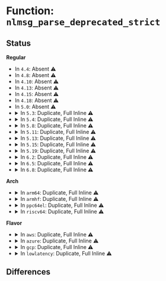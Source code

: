 # Function: <code>nlmsg_parse_deprecated_strict</code>

## Status
<b>Regular</b>
<ul>
<li>
In <code>4.4</code>: Absent ⚠️
</li>
<li>
In <code>4.8</code>: Absent ⚠️
</li>
<li>
In <code>4.10</code>: Absent ⚠️
</li>
<li>
In <code>4.13</code>: Absent ⚠️
</li>
<li>
In <code>4.15</code>: Absent ⚠️
</li>
<li>
In <code>4.18</code>: Absent ⚠️
</li>
<li>
In <code>5.0</code>: Absent ⚠️
</li>
<li>
<details>
<summary>In <code>5.3</code>: Duplicate, Full Inline ⚠️</summary>

**Collision:** Static Duplication

**Inline:** Full

**Transformation:** False

**Instances:**

```
In net/core/net_namespace.c (ffffffff818f392d)
Location: include/net/netlink.h:721
Inline: True
Inline callers:
  - net/core/net_namespace.c:rtnl_net_getid
```
```
In net/core/neighbour.c (ffffffff819101d1)
Location: include/net/netlink.h:721
Inline: True
Inline callers:
  - net/core/neighbour.c:neigh_valid_dump_req
```
```
In net/core/rtnetlink.c (ffffffff8191828e)
Location: include/net/netlink.h:721
Inline: True
Inline callers:
  - net/core/rtnetlink.c:rtnl_fdb_get
  - net/core/rtnetlink.c:valid_fdb_dump_strict
  - net/core/rtnetlink.c:rtnl_getlink
  - net/core/rtnetlink.c:rtnl_dump_ifinfo
```
```
In net/ipv4/route.c (ffffffff81975e95)
Location: include/net/netlink.h:721
Inline: True
Inline callers:
  - net/ipv4/route.c:inet_rtm_getroute
```
```
In net/ipv4/devinet.c (ffffffff819b984f)
Location: include/net/netlink.h:721
Inline: True
Inline callers:
  - net/ipv4/devinet.c:inet_netconf_get_devconf
```
```
In net/ipv4/fib_frontend.c (ffffffff819c4f62)
Location: include/net/netlink.h:721
Inline: True
Inline callers:
  - net/ipv4/fib_frontend.c:ip_valid_fib_dump_req
```
```
In net/ipv4/ipmr.c (ffffffff819db563)
Location: include/net/netlink.h:721
Inline: True
Inline callers:
  - net/ipv4/ipmr.c:ipmr_rtm_getroute
```
```
In net/ipv6/addrconf.c (ffffffff81a0eb5e)
Location: include/net/netlink.h:721
Inline: True
Inline callers:
  - net/ipv6/addrconf.c:inet6_rtm_getaddr
  - net/ipv6/addrconf.c:inet6_netconf_get_devconf
```
```
In net/ipv6/addrlabel.c (ffffffff81a11884)
Location: include/net/netlink.h:721
Inline: True
Inline callers:
  - net/ipv6/addrlabel.c:ip6addrlbl_get
```
```
In net/ipv6/route.c (ffffffff81a151e8)
Location: include/net/netlink.h:721
Inline: True
Inline callers:
  - net/ipv6/route.c:inet6_rtm_getroute
```
</details>
</li>
<li>
<details>
<summary>In <code>5.4</code>: Duplicate, Full Inline ⚠️</summary>

**Collision:** Static Duplication

**Inline:** Full

**Transformation:** False

**Instances:**

```
In net/core/net_namespace.c (ffffffff819258dd)
Location: include/net/netlink.h:721
Inline: True
Inline callers:
  - net/core/net_namespace.c:rtnl_net_getid
```
```
In net/core/neighbour.c (ffffffff81942841)
Location: include/net/netlink.h:721
Inline: True
Inline callers:
  - net/core/neighbour.c:neigh_valid_dump_req
```
```
In net/core/rtnetlink.c (ffffffff8194a8ae)
Location: include/net/netlink.h:721
Inline: True
Inline callers:
  - net/core/rtnetlink.c:rtnl_fdb_get
  - net/core/rtnetlink.c:valid_fdb_dump_strict
  - net/core/rtnetlink.c:rtnl_getlink
  - net/core/rtnetlink.c:rtnl_dump_ifinfo
```
```
In net/ipv4/route.c (ffffffff819ac8a5)
Location: include/net/netlink.h:721
Inline: True
Inline callers:
  - net/ipv4/route.c:inet_rtm_getroute
```
```
In net/ipv4/devinet.c (ffffffff819f0550)
Location: include/net/netlink.h:721
Inline: True
Inline callers:
  - net/ipv4/devinet.c:inet_netconf_get_devconf
```
```
In net/ipv4/fib_frontend.c (ffffffff819fbb02)
Location: include/net/netlink.h:721
Inline: True
Inline callers:
  - net/ipv4/fib_frontend.c:ip_valid_fib_dump_req
```
```
In net/ipv4/ipmr.c (ffffffff81a12438)
Location: include/net/netlink.h:721
Inline: True
Inline callers:
  - net/ipv4/ipmr.c:ipmr_rtm_getroute
```
```
In net/ipv6/addrconf.c (ffffffff81a4589c)
Location: include/net/netlink.h:721
Inline: True
Inline callers:
  - net/ipv6/addrconf.c:inet6_rtm_getaddr
  - net/ipv6/addrconf.c:inet6_netconf_get_devconf
```
```
In net/ipv6/addrlabel.c (ffffffff81a484a4)
Location: include/net/netlink.h:721
Inline: True
Inline callers:
  - net/ipv6/addrlabel.c:ip6addrlbl_get
```
```
In net/ipv6/route.c (ffffffff81a4bdb8)
Location: include/net/netlink.h:721
Inline: True
Inline callers:
  - net/ipv6/route.c:inet6_rtm_getroute
```
</details>
</li>
<li>
<details>
<summary>In <code>5.8</code>: Duplicate, Full Inline ⚠️</summary>

**Collision:** Static Duplication

**Inline:** Full

**Transformation:** False

**Instances:**

```
In net/core/net_namespace.c (ffffffff819f9a5d)
Location: include/net/netlink.h:773
Inline: True
Inline callers:
  - net/core/net_namespace.c:rtnl_net_getid
```
```
In net/core/neighbour.c (ffffffff81a12921)
Location: include/net/netlink.h:773
Inline: True
Inline callers:
  - net/core/neighbour.c:neigh_valid_dump_req
```
```
In net/core/rtnetlink.c (ffffffff81a1b0ea)
Location: include/net/netlink.h:773
Inline: True
Inline callers:
  - net/core/rtnetlink.c:rtnl_fdb_get
  - net/core/rtnetlink.c:rtnl_getlink
  - net/core/rtnetlink.c:rtnl_dump_ifinfo
```
```
In net/ipv4/route.c (ffffffff81a91bf9)
Location: include/net/netlink.h:773
Inline: True
Inline callers:
  - net/ipv4/route.c:inet_rtm_valid_getroute_req
```
```
In net/ipv4/devinet.c (ffffffff81ade4be)
Location: include/net/netlink.h:773
Inline: True
Inline callers:
  - net/ipv4/devinet.c:inet_netconf_get_devconf
```
```
In net/ipv4/fib_frontend.c (ffffffff81ae9e19)
Location: include/net/netlink.h:773
Inline: True
Inline callers:
  - net/ipv4/fib_frontend.c:ip_valid_fib_dump_req
```
```
In net/ipv4/ipmr.c (ffffffff81b013b1)
Location: include/net/netlink.h:773
Inline: True
Inline callers:
  - net/ipv4/ipmr.c:ipmr_rtm_valid_getroute_req
```
```
In net/ipv6/addrconf.c (ffffffff81b3c62c)
Location: include/net/netlink.h:773
Inline: True
Inline callers:
  - net/ipv6/addrconf.c:inet6_rtm_getaddr
  - net/ipv6/addrconf.c:inet6_netconf_get_devconf
```
```
In net/ipv6/addrlabel.c (ffffffff81b3f332)
Location: include/net/netlink.h:773
Inline: True
Inline callers:
  - net/ipv6/addrlabel.c:ip6addrlbl_get
```
```
In net/ipv6/route.c (ffffffff81b41319)
Location: include/net/netlink.h:773
Inline: True
Inline callers:
  - net/ipv6/route.c:inet6_rtm_valid_getroute_req
```
</details>
</li>
<li>
<details>
<summary>In <code>5.11</code>: Duplicate, Full Inline ⚠️</summary>

**Collision:** Static Duplication

**Inline:** Full

**Transformation:** False

**Instances:**

```
In net/core/net_namespace.c (ffffffff819f95ad)
Location: include/net/netlink.h:787
Inline: True
Inline callers:
  - net/core/net_namespace.c:rtnl_net_getid
```
```
In net/core/neighbour.c (ffffffff81a12c71)
Location: include/net/netlink.h:787
Inline: True
Inline callers:
  - net/core/neighbour.c:neigh_valid_dump_req
```
```
In net/core/rtnetlink.c (ffffffff81a1b27a)
Location: include/net/netlink.h:787
Inline: True
Inline callers:
  - net/core/rtnetlink.c:rtnl_fdb_get
  - net/core/rtnetlink.c:rtnl_getlink
  - net/core/rtnetlink.c:rtnl_dump_ifinfo
```
```
In net/ipv4/route.c (ffffffff81a9ba89)
Location: include/net/netlink.h:787
Inline: True
Inline callers:
  - net/ipv4/route.c:inet_rtm_valid_getroute_req
```
```
In net/ipv4/devinet.c (ffffffff81aeb29e)
Location: include/net/netlink.h:787
Inline: True
Inline callers:
  - net/ipv4/devinet.c:inet_netconf_get_devconf
```
```
In net/ipv4/fib_frontend.c (ffffffff81af6c79)
Location: include/net/netlink.h:787
Inline: True
Inline callers:
  - net/ipv4/fib_frontend.c:ip_valid_fib_dump_req
```
```
In net/ipv4/ipmr.c (ffffffff81b0f491)
Location: include/net/netlink.h:787
Inline: True
Inline callers:
  - net/ipv4/ipmr.c:ipmr_rtm_valid_getroute_req
```
```
In net/ipv6/addrconf.c (ffffffff81b4b33c)
Location: include/net/netlink.h:787
Inline: True
Inline callers:
  - net/ipv6/addrconf.c:inet6_rtm_getaddr
  - net/ipv6/addrconf.c:inet6_netconf_get_devconf
```
```
In net/ipv6/addrlabel.c (ffffffff81b4ddc2)
Location: include/net/netlink.h:787
Inline: True
Inline callers:
  - net/ipv6/addrlabel.c:ip6addrlbl_get
```
```
In net/ipv6/route.c (ffffffff81b4fdd9)
Location: include/net/netlink.h:787
Inline: True
Inline callers:
  - net/ipv6/route.c:inet6_rtm_valid_getroute_req
```
</details>
</li>
<li>
<details>
<summary>In <code>5.13</code>: Duplicate, Full Inline ⚠️</summary>

**Collision:** Static Duplication

**Inline:** Full

**Transformation:** False

**Instances:**

```
In net/core/net_namespace.c (ffffffff819df70d)
Location: include/net/netlink.h:787
Inline: True
Inline callers:
  - net/core/net_namespace.c:rtnl_net_getid
```
```
In net/core/neighbour.c (ffffffff819fa105)
Location: include/net/netlink.h:787
Inline: True
Inline callers:
  - net/core/neighbour.c:neigh_valid_dump_req
```
```
In net/core/rtnetlink.c (ffffffff81a08b20)
Location: include/net/netlink.h:787
Inline: True
Inline callers:
  - net/core/rtnetlink.c:rtnl_getlink
  - net/core/rtnetlink.c:rtnl_dump_ifinfo
```
```
In net/ipv4/route.c (ffffffff81a86fc9)
Location: include/net/netlink.h:787
Inline: True
Inline callers:
  - net/ipv4/route.c:inet_rtm_valid_getroute_req
```
```
In net/ipv4/devinet.c (ffffffff81ad7fbe)
Location: include/net/netlink.h:787
Inline: True
Inline callers:
  - net/ipv4/devinet.c:inet_netconf_get_devconf
```
```
In net/ipv4/fib_frontend.c (ffffffff81ae23c9)
Location: include/net/netlink.h:787
Inline: True
Inline callers:
  - net/ipv4/fib_frontend.c:ip_valid_fib_dump_req
```
```
In net/ipv4/ipmr.c (ffffffff81afd191)
Location: include/net/netlink.h:787
Inline: True
Inline callers:
  - net/ipv4/ipmr.c:ipmr_rtm_valid_getroute_req
```
```
In net/ipv6/addrconf.c (ffffffff81b38ecc)
Location: include/net/netlink.h:787
Inline: True
Inline callers:
  - net/ipv6/addrconf.c:inet6_rtm_getaddr
  - net/ipv6/addrconf.c:inet6_netconf_get_devconf
```
```
In net/ipv6/addrlabel.c (ffffffff81b3b862)
Location: include/net/netlink.h:787
Inline: True
Inline callers:
  - net/ipv6/addrlabel.c:ip6addrlbl_get
```
```
In net/ipv6/route.c (ffffffff81b3e3f9)
Location: include/net/netlink.h:787
Inline: True
Inline callers:
  - net/ipv6/route.c:inet6_rtm_valid_getroute_req
```
</details>
</li>
<li>
<details>
<summary>In <code>5.15</code>: Duplicate, Full Inline ⚠️</summary>

**Collision:** Static Duplication

**Inline:** Full

**Transformation:** False

**Instances:**

```
In net/core/net_namespace.c (ffffffff81a8faed)
Location: include/net/netlink.h:787
Inline: True
Inline callers:
  - net/core/net_namespace.c:rtnl_net_getid
```
```
In net/core/neighbour.c (ffffffff81aabe81)
Location: include/net/netlink.h:787
Inline: True
Inline callers:
  - net/core/neighbour.c:neigh_valid_dump_req
```
```
In net/core/rtnetlink.c (ffffffff81aba940)
Location: include/net/netlink.h:787
Inline: True
Inline callers:
  - net/core/rtnetlink.c:rtnl_getlink
  - net/core/rtnetlink.c:rtnl_dump_ifinfo
```
```
In net/ipv4/route.c (ffffffff81b41789)
Location: include/net/netlink.h:787
Inline: True
Inline callers:
  - net/ipv4/route.c:inet_rtm_valid_getroute_req
```
```
In net/ipv4/devinet.c (ffffffff81b96e1e)
Location: include/net/netlink.h:787
Inline: True
Inline callers:
  - net/ipv4/devinet.c:inet_netconf_get_devconf
```
```
In net/ipv4/fib_frontend.c (ffffffff81ba1b99)
Location: include/net/netlink.h:787
Inline: True
Inline callers:
  - net/ipv4/fib_frontend.c:ip_valid_fib_dump_req
```
```
In net/ipv4/ipmr.c (ffffffff81bbe981)
Location: include/net/netlink.h:787
Inline: True
Inline callers:
  - net/ipv4/ipmr.c:ipmr_rtm_valid_getroute_req
```
```
In net/ipv6/addrconf.c (ffffffff81bff66c)
Location: include/net/netlink.h:787
Inline: True
Inline callers:
  - net/ipv6/addrconf.c:inet6_rtm_getaddr
  - net/ipv6/addrconf.c:inet6_valid_dump_ifaddr_req
  - net/ipv6/addrconf.c:inet6_netconf_get_devconf
```
```
In net/ipv6/addrlabel.c (ffffffff81c020f2)
Location: include/net/netlink.h:787
Inline: True
Inline callers:
  - net/ipv6/addrlabel.c:ip6addrlbl_get
```
```
In net/ipv6/route.c (ffffffff81c04cd9)
Location: include/net/netlink.h:787
Inline: True
Inline callers:
  - net/ipv6/route.c:inet6_rtm_valid_getroute_req
```
</details>
</li>
<li>
<details>
<summary>In <code>5.19</code>: Duplicate, Full Inline ⚠️</summary>

**Collision:** Static Duplication

**Inline:** Full

**Transformation:** False

**Instances:**

```
In net/core/net_namespace.c (ffffffff81c05899)
Location: include/net/netlink.h:787
Inline: True
Inline callers:
  - net/core/net_namespace.c:rtnl_net_getid
```
```
In net/core/neighbour.c (ffffffff81c242c0)
Location: include/net/netlink.h:787
Inline: True
Inline callers:
  - net/core/neighbour.c:neigh_valid_dump_req
```
```
In net/core/rtnetlink.c (ffffffff81c2e1e6)
Location: include/net/netlink.h:787
Inline: True
Inline callers:
  - net/core/rtnetlink.c:rtnl_fdb_get
  - net/core/rtnetlink.c:rtnl_getlink
  - net/core/rtnetlink.c:rtnl_dump_ifinfo
```
```
In net/ipv4/route.c (ffffffff81cce201)
Location: include/net/netlink.h:787
Inline: True
Inline callers:
  - net/ipv4/route.c:inet_rtm_valid_getroute_req
```
```
In net/ipv4/devinet.c (ffffffff81d289ec)
Location: include/net/netlink.h:787
Inline: True
Inline callers:
  - net/ipv4/devinet.c:inet_netconf_get_devconf
```
```
In net/ipv4/fib_frontend.c (ffffffff81d3427f)
Location: include/net/netlink.h:787
Inline: True
Inline callers:
  - net/ipv4/fib_frontend.c:ip_valid_fib_dump_req
```
```
In net/ipv4/ipmr.c (ffffffff81d52d9b)
Location: include/net/netlink.h:787
Inline: True
Inline callers:
  - net/ipv4/ipmr.c:ipmr_rtm_valid_getroute_req
```
```
In net/ipv6/addrconf.c (ffffffff81d990ed)
Location: include/net/netlink.h:787
Inline: True
Inline callers:
  - net/ipv6/addrconf.c:inet6_rtm_getaddr
  - net/ipv6/addrconf.c:inet6_netconf_get_devconf
```
```
In net/ipv6/addrlabel.c (ffffffff81d9c08a)
Location: include/net/netlink.h:787
Inline: True
Inline callers:
  - net/ipv6/addrlabel.c:ip6addrlbl_get
```
```
In net/ipv6/route.c (ffffffff81d9ea11)
Location: include/net/netlink.h:787
Inline: True
Inline callers:
  - net/ipv6/route.c:inet6_rtm_valid_getroute_req
```
</details>
</li>
<li>
<details>
<summary>In <code>6.2</code>: Duplicate, Full Inline ⚠️</summary>

**Collision:** Static Duplication

**Inline:** Full

**Transformation:** False

**Instances:**

```
In net/core/net_namespace.c (ffffffff81db5169)
Location: include/net/netlink.h:805
Inline: True
Inline callers:
  - net/core/net_namespace.c:rtnl_net_getid
```
```
In net/core/neighbour.c (ffffffff81dd68f0)
Location: include/net/netlink.h:805
Inline: True
Inline callers:
  - net/core/neighbour.c:neigh_valid_dump_req
```
```
In net/core/rtnetlink.c (ffffffff81de1406)
Location: include/net/netlink.h:805
Inline: True
Inline callers:
  - net/core/rtnetlink.c:rtnl_fdb_get
  - net/core/rtnetlink.c:rtnl_getlink
  - net/core/rtnetlink.c:rtnl_dump_ifinfo
```
```
In net/ipv4/route.c (ffffffff81e8e1d1)
Location: include/net/netlink.h:805
Inline: True
Inline callers:
  - net/ipv4/route.c:inet_rtm_valid_getroute_req
```
```
In net/ipv4/devinet.c (ffffffff81ef043c)
Location: include/net/netlink.h:805
Inline: True
Inline callers:
  - net/ipv4/devinet.c:inet_netconf_get_devconf
```
```
In net/ipv4/fib_frontend.c (ffffffff81efc74f)
Location: include/net/netlink.h:805
Inline: True
Inline callers:
  - net/ipv4/fib_frontend.c:ip_valid_fib_dump_req
```
```
In net/ipv4/ipmr.c (ffffffff81f1d72b)
Location: include/net/netlink.h:805
Inline: True
Inline callers:
  - net/ipv4/ipmr.c:ipmr_rtm_valid_getroute_req
```
```
In net/ipv6/addrconf.c (ffffffff81f67e0d)
Location: include/net/netlink.h:805
Inline: True
Inline callers:
  - net/ipv6/addrconf.c:inet6_rtm_getaddr
  - net/ipv6/addrconf.c:inet6_netconf_get_devconf
```
```
In net/ipv6/addrlabel.c (ffffffff81f6ad5a)
Location: include/net/netlink.h:805
Inline: True
Inline callers:
  - net/ipv6/addrlabel.c:ip6addrlbl_get
```
```
In net/ipv6/route.c (ffffffff81f6d9d1)
Location: include/net/netlink.h:805
Inline: True
Inline callers:
  - net/ipv6/route.c:inet6_rtm_valid_getroute_req
```
</details>
</li>
<li>
<details>
<summary>In <code>6.5</code>: Duplicate, Full Inline ⚠️</summary>

**Collision:** Static Duplication

**Inline:** Full

**Transformation:** False

**Instances:**

```
In net/core/net_namespace.c (ffffffff81e25739)
Location: include/net/netlink.h:806
Inline: True
Inline callers:
  - net/core/net_namespace.c:rtnl_net_getid
```
```
In net/core/neighbour.c (ffffffff81e47720)
Location: include/net/netlink.h:806
Inline: True
Inline callers:
  - net/core/neighbour.c:neigh_valid_dump_req
```
```
In net/core/rtnetlink.c (ffffffff81e52af6)
Location: include/net/netlink.h:806
Inline: True
Inline callers:
  - net/core/rtnetlink.c:rtnl_fdb_get
  - net/core/rtnetlink.c:rtnl_getlink
  - net/core/rtnetlink.c:rtnl_dump_ifinfo
```
```
In net/ipv4/route.c (ffffffff81eec911)
Location: include/net/netlink.h:806
Inline: True
Inline callers:
  - net/ipv4/route.c:inet_rtm_valid_getroute_req
```
```
In net/ipv4/devinet.c (ffffffff81f4fe8c)
Location: include/net/netlink.h:806
Inline: True
Inline callers:
  - net/ipv4/devinet.c:inet_netconf_get_devconf
```
```
In net/ipv4/fib_frontend.c (ffffffff81f5c17f)
Location: include/net/netlink.h:806
Inline: True
Inline callers:
  - net/ipv4/fib_frontend.c:ip_valid_fib_dump_req
```
```
In net/ipv4/ipmr.c (ffffffff81f7d22b)
Location: include/net/netlink.h:806
Inline: True
Inline callers:
  - net/ipv4/ipmr.c:ipmr_rtm_valid_getroute_req
```
```
In net/ipv6/addrconf.c (ffffffff81fc7efd)
Location: include/net/netlink.h:806
Inline: True
Inline callers:
  - net/ipv6/addrconf.c:inet6_rtm_getaddr
  - net/ipv6/addrconf.c:inet6_netconf_get_devconf
```
```
In net/ipv6/addrlabel.c (ffffffff81fcad8a)
Location: include/net/netlink.h:806
Inline: True
Inline callers:
  - net/ipv6/addrlabel.c:ip6addrlbl_get
```
```
In net/ipv6/route.c (ffffffff81fcdaa1)
Location: include/net/netlink.h:806
Inline: True
Inline callers:
  - net/ipv6/route.c:inet6_rtm_valid_getroute_req
```
</details>
</li>
<li>
<details>
<summary>In <code>6.8</code>: Duplicate, Full Inline ⚠️</summary>

**Collision:** Static Duplication

**Inline:** Full

**Transformation:** False

**Instances:**

```
In net/core/net_namespace.c (ffffffff81ee3699)
Location: include/net/netlink.h:813
Inline: True
Inline callers:
  - net/core/net_namespace.c:rtnl_net_getid
```
```
In net/core/neighbour.c (ffffffff81f063d0)
Location: include/net/netlink.h:813
Inline: True
Inline callers:
  - net/core/neighbour.c:neigh_valid_dump_req
```
```
In net/core/rtnetlink.c (ffffffff81f11e06)
Location: include/net/netlink.h:813
Inline: True
Inline callers:
  - net/core/rtnetlink.c:rtnl_fdb_get
  - net/core/rtnetlink.c:rtnl_getlink
  - net/core/rtnetlink.c:rtnl_dump_ifinfo
```
```
In net/ipv4/route.c (ffffffff81fb0971)
Location: include/net/netlink.h:813
Inline: True
Inline callers:
  - net/ipv4/route.c:inet_rtm_valid_getroute_req
```
```
In net/ipv4/devinet.c (ffffffff8201603c)
Location: include/net/netlink.h:813
Inline: True
Inline callers:
  - net/ipv4/devinet.c:inet_netconf_get_devconf
```
```
In net/ipv4/fib_frontend.c (ffffffff820226df)
Location: include/net/netlink.h:813
Inline: True
Inline callers:
  - net/ipv4/fib_frontend.c:ip_valid_fib_dump_req
```
```
In net/ipv4/ipmr.c (ffffffff8204392b)
Location: include/net/netlink.h:813
Inline: True
Inline callers:
  - net/ipv4/ipmr.c:ipmr_rtm_valid_getroute_req
```
```
In net/ipv6/addrconf.c (ffffffff82095629)
Location: include/net/netlink.h:813
Inline: True
Inline callers:
  - net/ipv6/addrconf.c:inet6_rtm_getaddr
  - net/ipv6/addrconf.c:inet6_netconf_get_devconf
```
```
In net/ipv6/addrlabel.c (ffffffff8209852a)
Location: include/net/netlink.h:813
Inline: True
Inline callers:
  - net/ipv6/addrlabel.c:ip6addrlbl_get
```
```
In net/ipv6/route.c (ffffffff8209b2f1)
Location: include/net/netlink.h:813
Inline: True
Inline callers:
  - net/ipv6/route.c:inet6_rtm_valid_getroute_req
```
</details>
</li>
</ul>
<b>Arch</b>
<ul>
<li>
<details>
<summary>In <code>arm64</code>: Duplicate, Full Inline ⚠️</summary>

**Collision:** Static Duplication

**Inline:** Full

**Transformation:** False

**Instances:**

```
In net/core/net_namespace.c (ffff800010bc1c7c)
Location: include/net/netlink.h:721
Inline: True
Inline callers:
  - net/core/net_namespace.c:rtnl_net_getid
```
```
In net/core/neighbour.c (ffff800010be2000)
Location: include/net/netlink.h:721
Inline: True
```
```
In net/core/rtnetlink.c (ffff800010bed7f4)
Location: include/net/netlink.h:721
Inline: True
Inline callers:
  - net/core/rtnetlink.c:rtnl_fdb_get
  - net/core/rtnetlink.c:valid_fdb_dump_strict
  - net/core/rtnetlink.c:rtnl_getlink
  - net/core/rtnetlink.c:rtnl_dump_ifinfo
```
```
In net/ipv4/route.c (ffff800010c5ca3c)
Location: include/net/netlink.h:721
Inline: True
Inline callers:
  - net/ipv4/route.c:inet_rtm_getroute
```
```
In net/ipv4/devinet.c (ffff800010ca63a4)
Location: include/net/netlink.h:721
Inline: True
Inline callers:
  - net/ipv4/devinet.c:inet_netconf_get_devconf
```
```
In net/ipv4/fib_frontend.c (ffff800010cb3b48)
Location: include/net/netlink.h:721
Inline: True
Inline callers:
  - net/ipv4/fib_frontend.c:ip_valid_fib_dump_req
```
```
In net/ipv4/ipmr.c (ffff800010ccb118)
Location: include/net/netlink.h:721
Inline: True
Inline callers:
  - net/ipv4/ipmr.c:ipmr_rtm_getroute
```
```
In net/ipv6/addrconf.c (ffff800010d0821c)
Location: include/net/netlink.h:721
Inline: True
Inline callers:
  - net/ipv6/addrconf.c:inet6_rtm_getaddr
  - net/ipv6/addrconf.c:inet6_netconf_get_devconf
```
```
In net/ipv6/addrlabel.c (ffff800010d0b810)
Location: include/net/netlink.h:721
Inline: True
Inline callers:
  - net/ipv6/addrlabel.c:ip6addrlbl_get
```
```
In net/ipv6/route.c (ffff800010d11344)
Location: include/net/netlink.h:721
Inline: True
Inline callers:
  - net/ipv6/route.c:inet6_rtm_getroute
```
</details>
</li>
<li>
<details>
<summary>In <code>armhf</code>: Duplicate, Full Inline ⚠️</summary>

**Collision:** Static Duplication

**Inline:** Full

**Transformation:** False

**Instances:**

```
In net/core/net_namespace.c (c0cdc84c)
Location: include/net/netlink.h:721
Inline: True
Inline callers:
  - net/core/net_namespace.c:rtnl_net_dumpid
  - net/core/net_namespace.c:rtnl_net_getid
```
```
In net/core/neighbour.c (c0d00194)
Location: include/net/netlink.h:721
Inline: True
Inline callers:
  - net/core/neighbour.c:neigh_get
  - net/core/neighbour.c:neigh_dump_info
```
```
In net/core/rtnetlink.c (c0d05d68)
Location: include/net/netlink.h:721
Inline: True
Inline callers:
  - net/core/rtnetlink.c:rtnl_fdb_get
  - net/core/rtnetlink.c:rtnl_fdb_dump
  - net/core/rtnetlink.c:rtnl_getlink
  - net/core/rtnetlink.c:rtnl_dump_ifinfo
```
```
In net/ipv4/route.c (c0d6c104)
Location: include/net/netlink.h:721
Inline: True
Inline callers:
  - net/ipv4/route.c:inet_rtm_getroute
```
```
In net/ipv4/devinet.c (c0db2e84)
Location: include/net/netlink.h:721
Inline: True
Inline callers:
  - net/ipv4/devinet.c:inet_netconf_get_devconf
  - net/ipv4/devinet.c:inet_dump_ifaddr
```
```
In net/ipv4/fib_frontend.c (c0dbee2c)
Location: include/net/netlink.h:721
Inline: True
Inline callers:
  - net/ipv4/fib_frontend.c:ip_valid_fib_dump_req
```
```
In net/ipv4/ipmr.c (c0dd6a54)
Location: include/net/netlink.h:721
Inline: True
Inline callers:
  - net/ipv4/ipmr.c:ipmr_rtm_getroute
```
```
In net/ipv6/addrconf.c (c0e0ea0c)
Location: include/net/netlink.h:721
Inline: True
Inline callers:
  - net/ipv6/addrconf.c:inet6_rtm_getaddr
  - net/ipv6/addrconf.c:inet6_dump_addr
  - net/ipv6/addrconf.c:inet6_netconf_get_devconf
```
```
In net/ipv6/addrlabel.c (c0e116f4)
Location: include/net/netlink.h:721
Inline: True
Inline callers:
  - net/ipv6/addrlabel.c:ip6addrlbl_get
```
```
In net/ipv6/route.c (c0e156a8)
Location: include/net/netlink.h:721
Inline: True
Inline callers:
  - net/ipv6/route.c:inet6_rtm_getroute
```
</details>
</li>
<li>
<details>
<summary>In <code>ppc64el</code>: Duplicate, Full Inline ⚠️</summary>

**Collision:** Static Duplication

**Inline:** Full

**Transformation:** False

**Instances:**

```
In net/core/net_namespace.c (c000000000c9b43c)
Location: include/net/netlink.h:721
Inline: True
Inline callers:
  - net/core/net_namespace.c:rtnl_net_getid
```
```
In net/core/neighbour.c (c000000000cc4658)
Location: include/net/netlink.h:721
Inline: True
```
```
In net/core/rtnetlink.c (c000000000cd02f0)
Location: include/net/netlink.h:721
Inline: True
Inline callers:
  - net/core/rtnetlink.c:rtnl_fdb_get
  - net/core/rtnetlink.c:valid_fdb_dump_strict
  - net/core/rtnetlink.c:rtnl_getlink
  - net/core/rtnetlink.c:rtnl_dump_ifinfo
```
```
In net/ipv4/route.c (c000000000d5ef8c)
Location: include/net/netlink.h:721
Inline: True
Inline callers:
  - net/ipv4/route.c:inet_rtm_getroute
```
```
In net/ipv4/devinet.c (c000000000dbab64)
Location: include/net/netlink.h:721
Inline: True
Inline callers:
  - net/ipv4/devinet.c:inet_netconf_get_devconf
```
```
In net/ipv4/fib_frontend.c (c000000000dcacb4)
Location: include/net/netlink.h:721
Inline: True
Inline callers:
  - net/ipv4/fib_frontend.c:ip_valid_fib_dump_req
```
```
In net/ipv4/ipmr.c (c000000000dec280)
Location: include/net/netlink.h:721
Inline: True
Inline callers:
  - net/ipv4/ipmr.c:ipmr_rtm_getroute
```
```
In net/ipv6/addrconf.c (c000000000e32618)
Location: include/net/netlink.h:721
Inline: True
Inline callers:
  - net/ipv6/addrconf.c:inet6_rtm_getaddr
  - net/ipv6/addrconf.c:inet6_netconf_get_devconf
```
```
In net/ipv6/addrlabel.c (c000000000e35fcc)
Location: include/net/netlink.h:721
Inline: True
Inline callers:
  - net/ipv6/addrlabel.c:ip6addrlbl_get
```
```
In net/ipv6/route.c (c000000000e3a728)
Location: include/net/netlink.h:721
Inline: True
Inline callers:
  - net/ipv6/route.c:inet6_rtm_getroute
```
</details>
</li>
<li>
<details>
<summary>In <code>riscv64</code>: Duplicate, Full Inline ⚠️</summary>

**Collision:** Static Duplication

**Inline:** Full

**Transformation:** False

**Instances:**

```
In net/core/net_namespace.c (ffffffe00074ed06)
Location: include/net/netlink.h:721
Inline: True
Inline callers:
  - net/core/net_namespace.c:rtnl_net_getid
```
```
In net/core/neighbour.c (ffffffe000768d18)
Location: include/net/netlink.h:721
Inline: True
```
```
In net/core/rtnetlink.c (ffffffe000770504)
Location: include/net/netlink.h:721
Inline: True
Inline callers:
  - net/core/rtnetlink.c:rtnl_fdb_get
  - net/core/rtnetlink.c:valid_fdb_dump_strict
  - net/core/rtnetlink.c:rtnl_getlink
  - net/core/rtnetlink.c:rtnl_dump_ifinfo
```
```
In net/ipv4/route.c (ffffffe0007c58c0)
Location: include/net/netlink.h:721
Inline: True
Inline callers:
  - net/ipv4/route.c:inet_rtm_getroute
```
```
In net/ipv4/devinet.c (ffffffe000801be8)
Location: include/net/netlink.h:721
Inline: True
Inline callers:
  - net/ipv4/devinet.c:inet_netconf_get_devconf
```
```
In net/ipv4/fib_frontend.c (ffffffe00080ba9a)
Location: include/net/netlink.h:721
Inline: True
Inline callers:
  - net/ipv4/fib_frontend.c:ip_valid_fib_dump_req
```
```
In net/ipv4/ipmr.c (ffffffe000821332)
Location: include/net/netlink.h:721
Inline: True
Inline callers:
  - net/ipv4/ipmr.c:ipmr_rtm_getroute
```
```
In net/ipv6/addrconf.c (ffffffe000850360)
Location: include/net/netlink.h:721
Inline: True
Inline callers:
  - net/ipv6/addrconf.c:inet6_rtm_getaddr
  - net/ipv6/addrconf.c:inet6_netconf_get_devconf
```
```
In net/ipv6/addrlabel.c (ffffffe0008528c6)
Location: include/net/netlink.h:721
Inline: True
Inline callers:
  - net/ipv6/addrlabel.c:ip6addrlbl_get
```
```
In net/ipv6/route.c (ffffffe000856046)
Location: include/net/netlink.h:721
Inline: True
Inline callers:
  - net/ipv6/route.c:inet6_rtm_getroute
```
</details>
</li>
</ul>
<b>Flavor</b>
<ul>
<li>
<details>
<summary>In <code>aws</code>: Duplicate, Full Inline ⚠️</summary>

**Collision:** Static Duplication

**Inline:** Full

**Transformation:** False

**Instances:**

```
In net/core/net_namespace.c (ffffffff818c58dd)
Location: include/net/netlink.h:721
Inline: True
Inline callers:
  - net/core/net_namespace.c:rtnl_net_getid
```
```
In net/core/neighbour.c (ffffffff818e2811)
Location: include/net/netlink.h:721
Inline: True
Inline callers:
  - net/core/neighbour.c:neigh_valid_dump_req
```
```
In net/core/rtnetlink.c (ffffffff818ea87e)
Location: include/net/netlink.h:721
Inline: True
Inline callers:
  - net/core/rtnetlink.c:rtnl_fdb_get
  - net/core/rtnetlink.c:valid_fdb_dump_strict
  - net/core/rtnetlink.c:rtnl_getlink
  - net/core/rtnetlink.c:rtnl_dump_ifinfo
```
```
In net/ipv4/route.c (ffffffff8194c715)
Location: include/net/netlink.h:721
Inline: True
Inline callers:
  - net/ipv4/route.c:inet_rtm_getroute
```
```
In net/ipv4/devinet.c (ffffffff819902f0)
Location: include/net/netlink.h:721
Inline: True
Inline callers:
  - net/ipv4/devinet.c:inet_netconf_get_devconf
```
```
In net/ipv4/fib_frontend.c (ffffffff8199b8a2)
Location: include/net/netlink.h:721
Inline: True
Inline callers:
  - net/ipv4/fib_frontend.c:ip_valid_fib_dump_req
```
```
In net/ipv4/ipmr.c (ffffffff819b1d53)
Location: include/net/netlink.h:721
Inline: True
Inline callers:
  - net/ipv4/ipmr.c:ipmr_rtm_getroute
```
```
In net/ipv6/addrconf.c (ffffffff819e4f2c)
Location: include/net/netlink.h:721
Inline: True
Inline callers:
  - net/ipv6/addrconf.c:inet6_rtm_getaddr
  - net/ipv6/addrconf.c:inet6_netconf_get_devconf
```
```
In net/ipv6/addrlabel.c (ffffffff819e7b34)
Location: include/net/netlink.h:721
Inline: True
Inline callers:
  - net/ipv6/addrlabel.c:ip6addrlbl_get
```
```
In net/ipv6/route.c (ffffffff819eb448)
Location: include/net/netlink.h:721
Inline: True
Inline callers:
  - net/ipv6/route.c:inet6_rtm_getroute
```
</details>
</li>
<li>
<details>
<summary>In <code>azure</code>: Duplicate, Full Inline ⚠️</summary>

**Collision:** Static Duplication

**Inline:** Full

**Transformation:** False

**Instances:**

```
In net/core/net_namespace.c (ffffffff8187f81d)
Location: include/net/netlink.h:721
Inline: True
Inline callers:
  - net/core/net_namespace.c:rtnl_net_getid
```
```
In net/core/neighbour.c (ffffffff8189c651)
Location: include/net/netlink.h:721
Inline: True
Inline callers:
  - net/core/neighbour.c:neigh_valid_dump_req
```
```
In net/core/rtnetlink.c (ffffffff818a46be)
Location: include/net/netlink.h:721
Inline: True
Inline callers:
  - net/core/rtnetlink.c:rtnl_fdb_get
  - net/core/rtnetlink.c:valid_fdb_dump_strict
  - net/core/rtnetlink.c:rtnl_getlink
  - net/core/rtnetlink.c:rtnl_dump_ifinfo
```
```
In net/ipv4/route.c (ffffffff81906205)
Location: include/net/netlink.h:721
Inline: True
Inline callers:
  - net/ipv4/route.c:inet_rtm_getroute
```
```
In net/ipv4/devinet.c (ffffffff81949db0)
Location: include/net/netlink.h:721
Inline: True
Inline callers:
  - net/ipv4/devinet.c:inet_netconf_get_devconf
```
```
In net/ipv4/fib_frontend.c (ffffffff81955362)
Location: include/net/netlink.h:721
Inline: True
Inline callers:
  - net/ipv4/fib_frontend.c:ip_valid_fib_dump_req
```
```
In net/ipv4/ipmr.c (ffffffff8196e383)
Location: include/net/netlink.h:721
Inline: True
Inline callers:
  - net/ipv4/ipmr.c:ipmr_rtm_getroute
```
```
In net/ipv6/addrconf.c (ffffffff819a1cec)
Location: include/net/netlink.h:721
Inline: True
Inline callers:
  - net/ipv6/addrconf.c:inet6_rtm_getaddr
  - net/ipv6/addrconf.c:inet6_netconf_get_devconf
```
```
In net/ipv6/addrlabel.c (ffffffff819a48f4)
Location: include/net/netlink.h:721
Inline: True
Inline callers:
  - net/ipv6/addrlabel.c:ip6addrlbl_get
```
```
In net/ipv6/route.c (ffffffff819a8208)
Location: include/net/netlink.h:721
Inline: True
Inline callers:
  - net/ipv6/route.c:inet6_rtm_getroute
```
</details>
</li>
<li>
<details>
<summary>In <code>gcp</code>: Duplicate, Full Inline ⚠️</summary>

**Collision:** Static Duplication

**Inline:** Full

**Transformation:** False

**Instances:**

```
In net/core/net_namespace.c (ffffffff819168dd)
Location: include/net/netlink.h:721
Inline: True
Inline callers:
  - net/core/net_namespace.c:rtnl_net_getid
```
```
In net/core/neighbour.c (ffffffff81933841)
Location: include/net/netlink.h:721
Inline: True
Inline callers:
  - net/core/neighbour.c:neigh_valid_dump_req
```
```
In net/core/rtnetlink.c (ffffffff8193b8ae)
Location: include/net/netlink.h:721
Inline: True
Inline callers:
  - net/core/rtnetlink.c:rtnl_fdb_get
  - net/core/rtnetlink.c:valid_fdb_dump_strict
  - net/core/rtnetlink.c:rtnl_getlink
  - net/core/rtnetlink.c:rtnl_dump_ifinfo
```
```
In net/ipv4/route.c (ffffffff819b6ee5)
Location: include/net/netlink.h:721
Inline: True
Inline callers:
  - net/ipv4/route.c:inet_rtm_getroute
```
```
In net/ipv4/devinet.c (ffffffff819fab90)
Location: include/net/netlink.h:721
Inline: True
Inline callers:
  - net/ipv4/devinet.c:inet_netconf_get_devconf
```
```
In net/ipv4/fib_frontend.c (ffffffff81a06142)
Location: include/net/netlink.h:721
Inline: True
Inline callers:
  - net/ipv4/fib_frontend.c:ip_valid_fib_dump_req
```
```
In net/ipv4/ipmr.c (ffffffff81a1c5f3)
Location: include/net/netlink.h:721
Inline: True
Inline callers:
  - net/ipv4/ipmr.c:ipmr_rtm_getroute
```
```
In net/ipv6/addrconf.c (ffffffff81a4f9ac)
Location: include/net/netlink.h:721
Inline: True
Inline callers:
  - net/ipv6/addrconf.c:inet6_rtm_getaddr
  - net/ipv6/addrconf.c:inet6_netconf_get_devconf
```
```
In net/ipv6/addrlabel.c (ffffffff81a525b4)
Location: include/net/netlink.h:721
Inline: True
Inline callers:
  - net/ipv6/addrlabel.c:ip6addrlbl_get
```
```
In net/ipv6/route.c (ffffffff81a55ec8)
Location: include/net/netlink.h:721
Inline: True
Inline callers:
  - net/ipv6/route.c:inet6_rtm_getroute
```
</details>
</li>
<li>
<details>
<summary>In <code>lowlatency</code>: Duplicate, Full Inline ⚠️</summary>

**Collision:** Static Duplication

**Inline:** Full

**Transformation:** False

**Instances:**

```
In net/core/net_namespace.c (ffffffff81937aed)
Location: include/net/netlink.h:721
Inline: True
Inline callers:
  - net/core/net_namespace.c:rtnl_net_getid
```
```
In net/core/neighbour.c (ffffffff81955171)
Location: include/net/netlink.h:721
Inline: True
Inline callers:
  - net/core/neighbour.c:neigh_valid_dump_req
```
```
In net/core/rtnetlink.c (ffffffff8195d12e)
Location: include/net/netlink.h:721
Inline: True
Inline callers:
  - net/core/rtnetlink.c:rtnl_fdb_get
  - net/core/rtnetlink.c:valid_fdb_dump_strict
  - net/core/rtnetlink.c:rtnl_getlink
  - net/core/rtnetlink.c:rtnl_dump_ifinfo
```
```
In net/ipv4/route.c (ffffffff819c0765)
Location: include/net/netlink.h:721
Inline: True
Inline callers:
  - net/ipv4/route.c:inet_rtm_getroute
```
```
In net/ipv4/devinet.c (ffffffff81a04ee0)
Location: include/net/netlink.h:721
Inline: True
Inline callers:
  - net/ipv4/devinet.c:inet_netconf_get_devconf
```
```
In net/ipv4/fib_frontend.c (ffffffff81a107b2)
Location: include/net/netlink.h:721
Inline: True
Inline callers:
  - net/ipv4/fib_frontend.c:ip_valid_fib_dump_req
```
```
In net/ipv4/ipmr.c (ffffffff81a27548)
Location: include/net/netlink.h:721
Inline: True
Inline callers:
  - net/ipv4/ipmr.c:ipmr_rtm_getroute
```
```
In net/ipv6/addrconf.c (ffffffff81a5b98c)
Location: include/net/netlink.h:721
Inline: True
Inline callers:
  - net/ipv6/addrconf.c:inet6_rtm_getaddr
  - net/ipv6/addrconf.c:inet6_netconf_get_devconf
```
```
In net/ipv6/addrlabel.c (ffffffff81a5e5b4)
Location: include/net/netlink.h:721
Inline: True
Inline callers:
  - net/ipv6/addrlabel.c:ip6addrlbl_get
```
```
In net/ipv6/route.c (ffffffff81a61ef8)
Location: include/net/netlink.h:721
Inline: True
Inline callers:
  - net/ipv6/route.c:inet6_rtm_getroute
```
</details>
</li>
</ul>

## Differences
